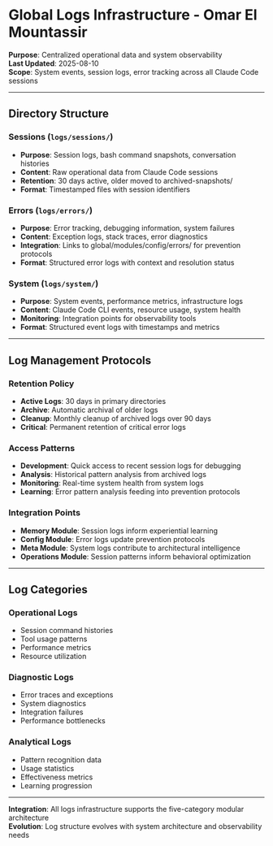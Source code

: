 # Global Logs Infrastructure - Omar El Mountassir

**Purpose**: Centralized operational data and system observability  
**Last Updated**: 2025-08-10  
**Scope**: System events, session logs, error tracking across all Claude Code sessions  

---

## Directory Structure

### Sessions (`logs/sessions/`)

- **Purpose**: Session logs, bash command snapshots, conversation histories
- **Content**: Raw operational data from Claude Code sessions
- **Retention**: 30 days active, older moved to archived-snapshots/
- **Format**: Timestamped files with session identifiers

### Errors (`logs/errors/`)

- **Purpose**: Error tracking, debugging information, system failures
- **Content**: Exception logs, stack traces, error diagnostics
- **Integration**: Links to global/modules/config/errors/ for prevention protocols
- **Format**: Structured error logs with context and resolution status

### System (`logs/system/`)

- **Purpose**: System events, performance metrics, infrastructure logs
- **Content**: Claude Code CLI events, resource usage, system health
- **Monitoring**: Integration points for observability tools
- **Format**: Structured event logs with timestamps and metrics

---

## Log Management Protocols

### Retention Policy

- **Active Logs**: 30 days in primary directories
- **Archive**: Automatic archival of older logs
- **Cleanup**: Monthly cleanup of archived logs over 90 days
- **Critical**: Permanent retention of critical error logs

### Access Patterns

- **Development**: Quick access to recent session logs for debugging
- **Analysis**: Historical pattern analysis from archived logs  
- **Monitoring**: Real-time system health from system logs
- **Learning**: Error pattern analysis feeding into prevention protocols

### Integration Points

- **Memory Module**: Session logs inform experiential learning
- **Config Module**: Error logs update prevention protocols
- **Meta Module**: System logs contribute to architectural intelligence
- **Operations Module**: Session patterns inform behavioral optimization

---

## Log Categories

### Operational Logs

- Session command histories
- Tool usage patterns
- Performance metrics
- Resource utilization

### Diagnostic Logs  

- Error traces and exceptions
- System diagnostics
- Integration failures
- Performance bottlenecks

### Analytical Logs

- Pattern recognition data
- Usage statistics
- Effectiveness metrics
- Learning progression

---

**Integration**: All logs infrastructure supports the five-category modular architecture  
**Evolution**: Log structure evolves with system architecture and observability needs
